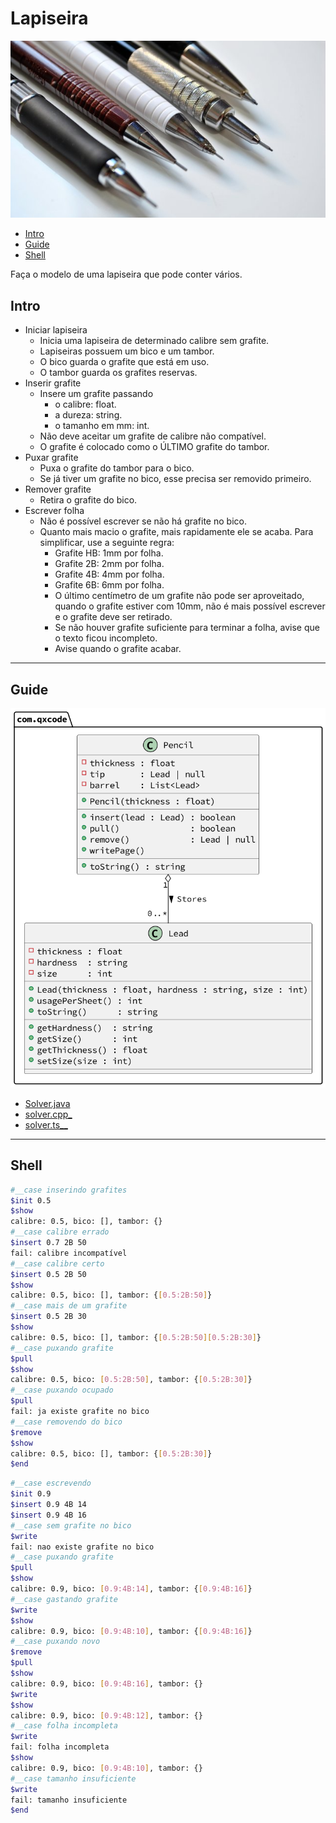 # Lapiseira

![cover](cover.jpg)

[](toc)

- [Intro](#intro)
- [Guide](#guide)
- [Shell](#shell)
[](toc)

Faça o modelo de uma lapiseira que pode conter vários.

## Intro

- Iniciar lapiseira
  - Inicia uma lapiseira de determinado calibre sem grafite.
  - Lapiseiras possuem um bico e um tambor.
  - O bico guarda o grafite que está em uso.
  - O tambor guarda os grafites reservas.
- Inserir grafite
  - Insere um grafite passando
    - o calibre: float.
    - a dureza: string.
    - o tamanho em mm: int.
  - Não deve aceitar um grafite de calibre não compatível.
  - O grafite é colocado como o ÚLTIMO grafite do tambor.
- Puxar grafite
  - Puxa o grafite do tambor para o bico.
  - Se já tiver um grafite no bico, esse precisa ser removido primeiro.
- Remover grafite
  - Retira o grafite do bico.
- Escrever folha
  - Não é possível escrever se não há grafite no bico.
  - Quanto mais macio o grafite, mais rapidamente ele se acaba. Para simplificar, use a seguinte regra:
    - Grafite HB: 1mm por folha.
    - Grafite 2B: 2mm por folha.
    - Grafite 4B: 4mm por folha.
    - Grafite 6B: 6mm por folha.
    - O último centímetro de um grafite não pode ser aproveitado, quando o grafite estiver com 10mm, não é mais possível escrever e o grafite deve ser retirado.
    - Se não houver grafite suficiente para terminar a folha, avise que o texto ficou incompleto.
    - Avise quando o grafite acabar.

***

## Guide

![diagrama](diagrama.png)

- [Solver.java](.cache/draft.java)
- [solver.cpp_](.cache/draft.cpp)
- [solver.ts__](.cache/draft.ts)

***

## Shell

```bash
#__case inserindo grafites
$init 0.5
$show
calibre: 0.5, bico: [], tambor: {}
#__case calibre errado
$insert 0.7 2B 50
fail: calibre incompatível
#__case calibre certo
$insert 0.5 2B 50
$show
calibre: 0.5, bico: [], tambor: {[0.5:2B:50]}
#__case mais de um grafite
$insert 0.5 2B 30
$show
calibre: 0.5, bico: [], tambor: {[0.5:2B:50][0.5:2B:30]}
#__case puxando grafite
$pull
$show
calibre: 0.5, bico: [0.5:2B:50], tambor: {[0.5:2B:30]}
#__case puxando ocupado
$pull
fail: ja existe grafite no bico
#__case removendo do bico
$remove
$show
calibre: 0.5, bico: [], tambor: {[0.5:2B:30]}
$end
```

```bash
#__case escrevendo 
$init 0.9
$insert 0.9 4B 14
$insert 0.9 4B 16
#__case sem grafite no bico
$write
fail: nao existe grafite no bico
#__case puxando grafite
$pull
$show
calibre: 0.9, bico: [0.9:4B:14], tambor: {[0.9:4B:16]}
#__case gastando grafite
$write
$show
calibre: 0.9, bico: [0.9:4B:10], tambor: {[0.9:4B:16]}
#__case puxando novo
$remove
$pull
$show
calibre: 0.9, bico: [0.9:4B:16], tambor: {}
$write
$show
calibre: 0.9, bico: [0.9:4B:12], tambor: {}
#__case folha incompleta
$write
fail: folha incompleta
$show
calibre: 0.9, bico: [0.9:4B:10], tambor: {}
#__case tamanho insuficiente
$write
fail: tamanho insuficiente
$end
```
